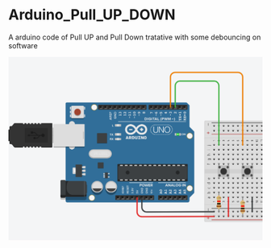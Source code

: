 # Arduino_Pull_UP_DOWN
A arduino code of Pull UP and Pull Down tratative with some debouncing on software

![pull_up_down example](https://github.com/Leoruiz197/Arduino_Pull_UP_DOWN/blob/main/pull_up_down.png)
